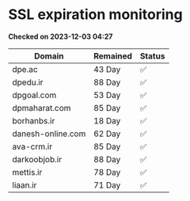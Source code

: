 # SSL expiration monitoring

**Checked on 2023-12-03 04:27**

| Domain | Remained | Status       |
|--------|----------|--------------|
| dpe.ac     | 43 Day   | ✅ |
| dpedu.ir     | 88 Day   | ✅ |
| dpgoal.com     | 53 Day   | ✅ |
| dpmaharat.com     | 85 Day   | ✅ |
| borhanbs.ir     | 18 Day   | ✅ |
| danesh-online.com     | 62 Day   | ✅ |
| ava-crm.ir     | 85 Day   | ✅ |
| darkoobjob.ir     | 88 Day   | ✅ |
| mettis.ir     | 78 Day   | ✅ |
| liaan.ir     | 71 Day   | ✅ |
